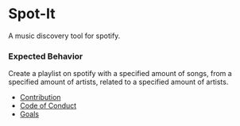 # Spot-It
A music discovery tool for spotify.

### Expected Behavior
Create a playlist on spotify with a specified amount of songs, from a specified amount of artists, related to a specified amount of artists.

* [Contribution](CONTRIBUTION.md)  
* [Code of Conduct](code_of_conduct.md)  
* [Goals](GOALS.md)  

